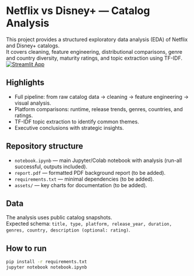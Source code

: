# Netflix vs Disney+ — Catalog Analysis

This project provides a structured exploratory data analysis (EDA) of Netflix and Disney+ catalogs.  
It covers cleaning, feature engineering, distributional comparisons, genre and country diversity, maturity ratings, and topic extraction using TF-IDF.  
[![Streamlit App](https://static.streamlit.io/badges/streamlit_badge_black_white.svg)](https://luisesantamaria-comparative-analysis-of-netflix-vs-disney-catalogs.streamlit.app/)

## Highlights
- Full pipeline: from raw catalog data → cleaning → feature engineering → visual analysis.
- Platform comparisons: runtime, release trends, genres, countries, and ratings.
- TF-IDF topic extraction to identify common themes.
- Executive conclusions with strategic insights.

## Repository structure
- `notebook.ipynb` — main Jupyter/Colab notebook with analysis (run-all successful, outputs included).
- `report.pdf` — formatted PDF background report (to be added).
- `requirements.txt` — minimal dependencies (to be added).
- `assets/` — key charts for documentation (to be added).

## Data
The analysis uses public catalog snapshots.  
Expected schema: `title, type, platform, release_year, duration, genres, country, description (optional: rating)`.

## How to run
```bash
pip install -r requirements.txt
jupyter notebook notebook.ipynb
